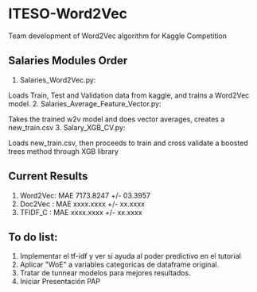 # ITESO-Word2Vec
Team development of Word2Vec algorithm for Kaggle Competition

## Salaries Modules Order
1. Salaries_Word2Vec.py: 

  Loads Train, Test and Validation data from kaggle, and trains a Word2Vec model.
2. Salaries_Average_Feature_Vector.py:

  Takes the trained w2v model and does vector averages, creates a new_train.csv
3. Salary_XGB_CV.py:

  Loads new_train.csv, then proceeds to train and cross validate a boosted trees method through XGB library

## Current Results
	
1. Word2Vec: MAE 7173.8247 +/- 03.3957
2. Doc2Vec : MAE xxxx.xxxx +/- xx.xxxx
2. TFIDF_C : MAE xxxx.xxxx +/- xx.xxxx

## To do list:
1. Implementar el tf-idf y ver si ayuda al poder predictivo en el tutorial
2. Aplicar "WoE" a variables categoricas de dataframe original. 
3. Tratar de tunnear modelos para mejores resultados. 
4. Iniciar Presentación PAP

  
